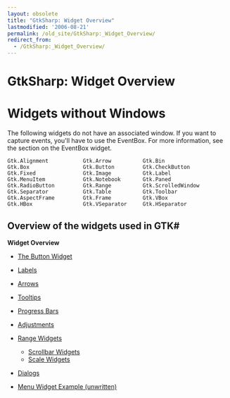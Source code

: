 ```yaml
---
layout: obsolete
title: "GtkSharp: Widget Overview"
lastmodified: '2006-08-21'
permalink: /old_site/GtkSharp:_Widget_Overview/
redirect_from:
  - /GtkSharp:_Widget_Overview/
---
```


GtkSharp: Widget Overview
=========================

Widgets without Windows
=======================

The following widgets do not have an associated window. If you want to capture events, you'll have to use the EventBox. For more information, see the section on the EventBox widget.

    Gtk.Alignment           Gtk.Arrow          Gtk.Bin
    Gtk.Box                 Gtk.Button         Gtk.CheckButton
    Gtk.Fixed               Gtk.Image          Gtk.Label
    Gtk.MenuItem            Gtk.Notebook       Gtk.Paned
    Gtk.RadioButton         Gtk.Range          Gtk.ScrolledWindow
    Gtk.Separator           Gtk.Table          Gtk.Toolbar
    Gtk.AspectFrame         Gtk.Frame          Gtk.VBox
    Gtk.HBox                Gtk.VSeparator     Gtk.HSeparator

Overview of the widgets used in GTK\#
-------------------------------------

**Widget Overview**

-   [The Button Widget]({{site.github.url}}/old_site/GtkSharp:_Buttons "GtkSharp: Buttons")
-   [Labels]({{site.github.url}}/old_site/GtkSharp:_Labels "GtkSharp: Labels")
-   [Arrows]({{site.github.url}}/old_site/GtkSharp:_Arrows "GtkSharp: Arrows")
-   [Tooltips]({{site.github.url}}/old_site/GtkSharp:_Tooltips "GtkSharp: Tooltips")
-   [Progress Bars]({{site.github.url}}/old_site/GtkSharp:_Progress_Bars "GtkSharp: Progress Bars")
-   [Adjustments]({{site.github.url}}/old_site/GtkSharp:_Adjustments "GtkSharp: Adjustments")
-   [Range Widgets]({{site.github.url}}/old_site/GtkSharp:_Range_Widgets "GtkSharp: Range Widgets")
    -   [Scrollbar Widgets]({{site.github.url}}/old_site/GtkSharp:_Scrollbar_Widgets "GtkSharp: Scrollbar Widgets")
    -   [Scale Widgets]({{site.github.url}}/old_site/GtkSharp:_Scale_Widgets "GtkSharp: Scale Widgets")

-   [Dialogs]({{site.github.url}}/old_site/GtkSharp:_Dialogs "GtkSharp: Dialogs")
-   [Menu Widget Example (unwritten)](/index.php?title=GtkSharp:_Menu_Widget_Example&action=edit&redlink=1 "GtkSharp: Menu Widget Example (page does not exist)")


